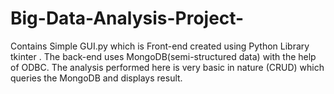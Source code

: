 # Big-Data-Analysis-Project-
Contains  Simple GUI.py which is  Front-end created using Python Library tkinter . The back-end uses MongoDB(semi-structured data) with the help of ODBC. The analysis performed here is very basic in nature (CRUD) which queries the MongoDB and displays result.
